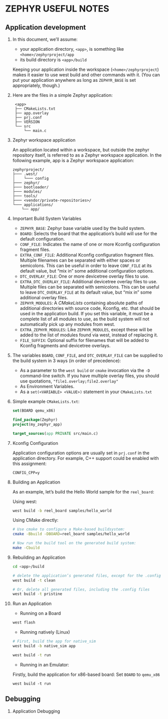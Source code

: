 # ZEPHYR USEFUL NOTES

## Application development

1. In this document, we’ll assume:

    - your application directory, `<app>`, is something like `<home>/zephyrproject/app`
    - its build directory is `<app>/build`

    Keeping your application inside the workspace (`<home>/zephyrproject`) makes it easier to use west build and other commands with it. 
(You can put your application anywhere as long as `ZEPHYR_BASE` is set appropriately, though.)

2. Here are the files in a simple Zephyr application:

   ```text
    <app>
    ├── CMakeLists.txt
    ├── app.overlay
    ├── prj.conf
    ├── VERSION
    └── src
        └── main.c
   ```

3. Zephyr workspace application

    An application located within a workspace, but outside the zephyr repository itself, is referred to as a Zephyr workspace application. 
    In the following example, app is a Zephyr workspace application:
    ```text
    zephyrproject/
    ├─── .west/
    │    └─── config
    ├─── zephyr/
    ├─── bootloader/
    ├─── modules/
    ├─── tools/
    ├─── <vendor/private-repositories>/
    └─── applications/
        └── app/
    ```

4. Important Build System Variables

    - `ZEPHYR_BASE`: Zephyr base variable used by the build system.
    - `BOARD`: Selects the board that the application’s build will use for the default configuration.
    - `CONF_FILE`: Indicates the name of one or more Kconfig configuration fragment files.
    - `EXTRA_CONF_FILE`: Additional Kconfig configuration fragment files. Multiple filenames can be separated with either spaces or semicolons. 
    This can be useful in order to leave `CONF_FILE` at its default value, but “mix in” some additional configuration options.
    - `DTC_OVERLAY_FILE`: One or more devicetree overlay files to use.
    - `EXTRA_DTC_OVERLAY_FILE`: Additional devicetree overlay files to use. Multiple files can be separated with semicolons. 
    This can be useful to leave `DTC_OVERLAY_FILE` at its default value, but “mix in” some additional overlay files.
    - `ZEPHYR_MODULES`: A *CMakeLists* containing absolute paths of additional directories with source code, Kconfig, etc. 
    that should be used in the application build.
    If you set this variable, it must be a complete list of all modules to use, as the build system will not automatically pick up any modules from west.
    - `EXTRA_ZEPHYR_MODULES`: Like `ZEPHYR_MODULES`, except these will be added to the list of modules found via west, instead of replacing it.
    - `FILE_SUFFIX`: Optional suffix for filenames that will be added to Kconfig fragments and devicetree overlays.

5. The variables `BOARD`, `CONF_FILE`, and `DTC_OVERLAY_FILE` can be supplied to the build system in 3 ways (in order of precedence):
    - As a parameter to the `west build` or `cmake` invocation via the `-D` command-line switch. 
If you have multiple overlay files, you should use quotations, `"file1.overlay;file2.overlay"`
    - As Environment Variables.
    - As a `set(<VARIABLE> <VALUE>)` statement in your `CMakeLists.txt`

6. Simple example `CMakeLists.txt`:
    ```cmake
    set(BOARD qemu_x86)

    find_package(Zephyr)
    project(my_zephyr_app)

    target_sources(app PRIVATE src/main.c)
    ```
 
7. Kconfig Configuration

    Application configuration options are usually set in `prj.conf` in the application directory. 
    For example, C++ support could be enabled with this assignment:
    ```text
    CONFIG_CPP=y
    ```

8. Building an Application

    As an example, let’s build the Hello World sample for the `reel_board`:
    
    Using west:
    ```bash
    west build -b reel_board samples/hello_world
    ```

    Using CMake directly:
    ```bash
    # Use cmake to configure a Make-based buildsystem:
    cmake -Bbuild -DBOARD=reel_board samples/hello_world

    # Now run the build tool on the generated build system:
    make -Cbuild
    ```

9. Rebuilding an Application
    ```bash
    cd <app>/build

    # delete the application’s generated files, except for the .config file
    west build -t clean

    # Or, delete all generated files, including the .config files
    west build -t pristine
    ```

10. Run an Application

    - Running on a Board
    ```bash
    west flash
    ```
    - Running natively (Linux)
    ```bash
    # First, build the app for native_sim
    west build -b native_sim app

    west build -t run
    ```

    - Running in an Emulator:

    Firstly, build the application for x86-based board: Set `BOARD` to `qemu_x86`
    ```
    west build -t run
    ```

## Debugging

1. Application Debugging
    